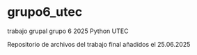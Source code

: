 # grupo6_utec
trabajo grupal grupo 6 2025 Python UTEC

Repositorio de archivos del trabajo final añadidos el 25.06.2025
